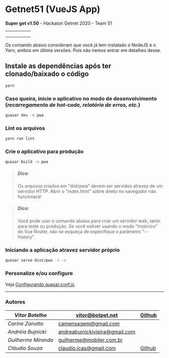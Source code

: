 # Getnet51 (VueJS App)
**Super get v1.50** - Hackaton Getnet 2020 - Team 51

|   |   |   |   |   |
|---|---|---|---|---|
|   |   |   |   |   |
|   |   |   |   |   |
|   |   |   |   |   |

Os comando abaixo consideram que você já tem instalado o NodeJS e o Yarn, ambos em última versões. Pois não iremos entrar em detalhes desse.


## Instale as dependências após ter clonado/baixado o código
```bash
yarn
```

### Caso queira, inicie o aplicativo no modo de desenvolvimento (_recarregamento de hot-code, relatório de erros, etc._)
```bash
quasar dev -m pwa
```

### Lint os arquivos
```bash
yarn run lint
```

### Crie o aplicativo para produção
```bash
quasar build -m pwa
```

> ##### Dica: 
>    Os arquivos criados em "dist/pwa" devem ser servidos atravez de um servidor HTTP.
>    Abrir o "index.html" sobre direto no navegador não funcionará!

> ##### Dica: 
>    Você pode usar o comando abaixo para criar um servidor web, tanto para teste ou produção.
>    Se você estiver usando o modo "histórico" do Vue Router, não se esqueça de especifique o parâmetro "--history".

### Iniciando a aplicação atravez servidor próprio
```bash
quasar serve dist/pwa -s -o
```

### Personalize e/ou configure
Veja [Configurando quasar.conf.js](https://quasar.dev/quasar-cli/quasar-conf-js).



---
### Autores
|_Vitor Botelho_|[vitor@botpet.net](mailto:vitor@botpet.net)|[Github](https://github.com/Homunculo)|
|---|---|---|
|_Carine Zanotto_|[camensagem@gmail.com](mailto:camensagem@gmail.com)| |
|_Andréia Bujnicki_|[andreabujnickivieira@gmail.com](mailto:andreabujnickivieira@gmail.com)| |
|_Guilherme Miranda_|[guilherme@mobiler.com.br](mailto:guilherme@mobiler.com.br)| |
|_Cláudio Souza_|[claudio.jcas@gmail.com](mailto:claudio.jcas@gmail.com)|[Github](https://github.com/claudiojcas)|

